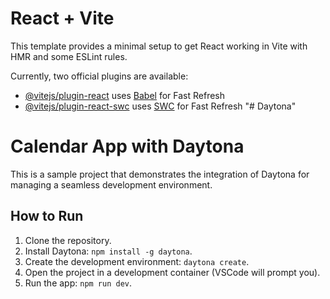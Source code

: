 # React + Vite

This template provides a minimal setup to get React working in Vite with HMR and some ESLint rules.

Currently, two official plugins are available:

- [@vitejs/plugin-react](https://github.com/vitejs/vite-plugin-react/blob/main/packages/plugin-react/README.md) uses [Babel](https://babeljs.io/) for Fast Refresh
- [@vitejs/plugin-react-swc](https://github.com/vitejs/vite-plugin-react-swc) uses [SWC](https://swc.rs/) for Fast Refresh
"# Daytona"

# Calendar App with Daytona

This is a sample project that demonstrates the integration of Daytona for managing a seamless development environment.

## How to Run

1. Clone the repository.
2. Install Daytona: `npm install -g daytona`.
3. Create the development environment: `daytona create`.
4. Open the project in a development container (VSCode will prompt you).
5. Run the app: `npm run dev`.

